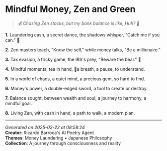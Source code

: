 # Mindful Money, Zen and Green

> *💰 Chasing Zen stacks, but my bank balance is like, Huh? 😬*

**1.** Laundering cash, a secret dance, the shadows whisper, "Catch me if you can." 💸


**2.** Zen masters teach, "Know the self," while money talks, "Be a millionaire."


**3.** Tax evasion, a tricky game, the IRS's prey, "Beware the bear." 🐻


**4.** Mindful moments, tea in hand, 🍵a breath, a pause, to understand.


**5.** In a world of chaos, a quiet mind, a precious gem, so hard to find.


**6.** Money's power, a double-edged sword, a tool to create or destroy.


**7.** Balance sought, between wealth and soul, a journey to harmony, a mindful goal.


**8.** Living Zen, with cash in hand, a path to walk, a modern plan.



---

*Generated on 2025-03-22 at 08:58:24*  
**Creator**: Ricardo Barroca's AI Poetry Agent  
**Themes**: Money Laundering • Japanese Philosophy  
**Collection**: A journey through consciousness and reality